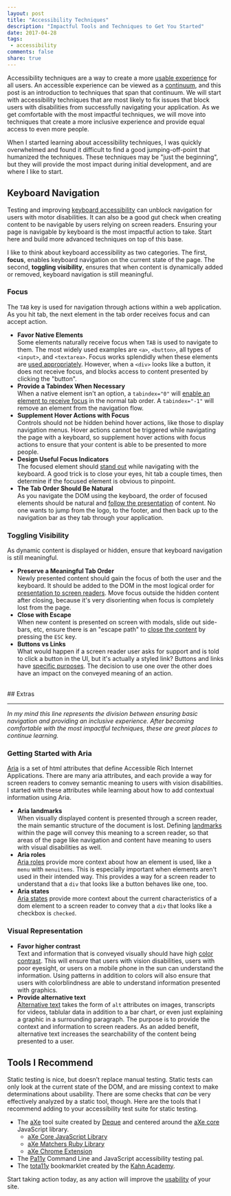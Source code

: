 ```yaml
---
layout: post
title: "Accessibility Techniques"
description: "Impactful Tools and Techniques to Get You Started"
date: 2017-04-28
tags:
 - accessibility
comments: false
share: true
---
```


Accessibility techniques are a way to create a more [usable experience][accessibility-usability] for all users. An accessible experience can be viewed as a [continuum][accessibility-continuum], and this post is an introduction to techniques that span that continuum. We will start with accessibility techniques that are most likely to fix issues that block users with disabilities from successfully navigating your application. As we get comfortable with the most impactful techniques, we will move into techniques that create a more inclusive experience and provide equal access to even more people.

When I started learning about accessibility techniques, I was quickly overwhelmed and found it difficult to find a good jumping-off-point that humanized the techniques. These techniques may be "just the beginning", but they will provide the most impact during initial development, and are where I like to start.

## Keyboard Navigation

Testing and improving [keyboard accessibility][keyboard-accessibility] can unblock navigation for users with motor disabilities. It can also be a good gut check when creating content to be navigable by users relying on screen readers. Ensuring your page is navigable by keyboard is the most impactful action to take. Start here and build more advanced techniques on top of this base.

I like to think about keyboard accessibility as two categories. The first, **focus**, enables keyboard navigation on the current state of the page. The second, **toggling visibility**, ensures that when content is dynamically added or removed, keyboard navigation is still meaningful.

### Focus
The `TAB` key is used for navigation through actions within a web application. As you hit tab, the next element in the tab order receives focus and can accept action.

- **Favor Native Elements**<br/>Some elements naturally receive focus when `TAB` is used to navigate to them. The most widely used examples are `<a>`, `<button>`, all types of `<input>`, and `<textarea>`. Focus works splendidly when these elements are [used appropriately][native-elements]. However, when a `<div>` looks like a button, it does not receive focus, and blocks access to content presented by clicking the "button".
- **Provide a Tabindex When Necessary**<br/>When a native element isn't an option, a `tabindex="0"` will [enable an element to receive focus][tabindex] in the normal tab order. A `tabindex="-1"` will remove an element from the navigation flow.
- **Supplement Hover Actions with Focus**<br/>Controls should not be hidden behind hover actions, like those to display navigation menus. Hover actions cannot be triggered while navigating the page with a keyboard, so supplement hover actions with focus actions to ensure that your content is able to be presented to more people.
- **Design Useful Focus Indicators**<br/>The focused element should [stand out][accessible-focus] while navigating with the keyboard. A good trick is to close your eyes, hit tab a couple times, then determine if the focused element is obvious to pinpoint.
- **The Tab Order Should Be Natural**<br/>As you navigate the DOM using the keyboard, the order of focused elements should be natural and [follow the presentation][focus-order] of content. No one wants to jump from the logo, to the footer, and then back up to the navigation bar as they tab through your application.

### Toggling Visibility
As dynamic content is displayed or hidden, ensure that keyboard navigation is still meaningful.

- **Preserve a Meaningful Tab Order**<br/>Newly presented content should gain the focus of both the user and the keyboard. It should be added to the DOM in the most logical order for [presentation to screen readers][dynamic-order]. Move focus outside the hidden content after closing, because it's very disorienting when focus is completely lost from the page.
- **Close with Escape**<br/>When new content is presented on screen with modals, slide out side-bars, etc, ensure there is an "escape path" to [close the content][dismissing-content] by pressing the `ESC` key. 
- **Buttons vs Links**<br/>What would happen if a screen reader user asks for support and is told to click a button in the UI, but it's actually a styled link? Buttons and links have [specific purposes][buttons-links]. The decision to use one over the other does have an impact on the conveyed meaning of an action.

<br/>
## Extras
<hr style="border-width:3px"/>

*In my mind this line represents the division between ensuring basic navigation and providing an inclusive experience. After becoming comfortable with the most impactful techniques, these are great places to continue learning.*
<br/>

### Getting Started with Aria

[Aria][aria] is a set of html attributes that define Accessible Rich Internet Applications. There are many aria attributes, and each provide a way for screen readers to convey semantic meaning to users with vision disabilities. I started with these attributes while learning about how to add contextual information using Aria.

- **Aria landmarks**<br/> When visually displayed content is presented through a screen reader, the main semantic structure of the document is lost. Defining [landmarks][aria-landmarks] within the page will convey this meaning to a screen reader, so that areas of the page like navigation and content have meaning to users with visual disabilities as well.
- **Aria roles**<br/> [Aria roles][aria-roles] provide more context about how an element is used, like a `menu` with `menuitems`. This is especially important when elements aren't used in their intended way. This provides a way for a screen reader to understand that a `div` that looks like a button behaves like one, too.
- **Aria states**<br/> [Aria states][aria-states] provide more context about the current characteristics of a dom element to a screen reader to convey that a `div` that looks like a checkbox is `checked`.

### Visual Representation

- **Favor higher contrast**<br/> Text and information that is conveyed visually should have high [color contrast][contrast]. This will ensure that users with vision disabilities, users with poor eyesight, or users on a mobile phone in the sun can understand the information. Using patterns in addition to colors will also ensure that users with colorblindness are able to understand information presented with graphics.
- **Provide alternative text**<br/> [Alternative text][alt-text] takes the form of `alt` attributes on images, transcripts for videos, tablular data in addition to a bar chart, or even just explaining a graphic in a surrounding paragraph. The purpose is to provide the context and information to screen readers. As an added benefit, alternative text increases the searchability of the content being presented to a user.

## Tools I Recommend

Static testing is nice, but doesn’t replace manual testing. Static tests can only look at the current state of the DOM, and are missing context to make determinations about usability. There are some checks that *can* be very effectively analyzed by a static tool, though. Here are the tools that I recommend adding to your accessibility test suite for static testing.

- The [aXe][axe] tool suite created by [Deque][deque] and centered around the [aXe core][axe-core] JavaScript library.
  - [aXe Core JavaScript Library][axe-core]
  - [aXe Matchers Ruby Library][axe-matchers]
  - [aXe Chrome Extension][axe-chrome]
- The [Pa11y][pa11y] Command Line and JavaScript accessibility testing pal.
- The [tota11y][tota11y] bookmarklet created by the [Kahn Academy][kahn].

Start taking action today, as any action will improve the [usability][accessibility-usability] of your site.

[accessibility-usability]: /posts/2017-04-07-accessibility-is-usability.html
[accessibility-continuum]: /posts/2017-04-07-accessibility-is-usability.html#continuum
[keyboard-accessibility]: https://www.nngroup.com/articles/keyboard-accessibility/
[native-elements]: https://marcysutton.com/links-vs-buttons-in-modern-web-applications/
[tabindex]: http://accessibleculture.org/articles/2010/05/tabindex/
[accessible-focus]: https://www.deque.com/blog/give-site-focus-tips-designing-usable-focus-indicators/
[focus-order]: https://www.w3.org/TR/UNDERSTANDING-WCAG20/navigation-mechanisms-focus-order.html
[dynamic-order]: https://www.w3.org/TR/WCAG20-TECHS/SCR26.html
[dismissing-content]: https://www.smashingmagazine.com/2014/09/making-modal-windows-better-for-everyone/#dismissing
[buttons-links]: https://marcysutton.com/links-vs-buttons-in-modern-web-applications/
[aria]: https://developer.mozilla.org/en-US/docs/Web/Accessibility/ARIA
[aria-roles]: http://www.webteacher.ws/2010/10/14/aria-roles-101/ 
[aria-states]: http://www.webteacher.ws/2010/10/15/aria-states-101/
[aria-landmarks]: https://dequeuniversity.com/assets/html/jquery-summit/html5/slides/landmarks.html
[contrast]: https://www.w3.org/TR/UNDERSTANDING-WCAG20/visual-audio-contrast-contrast.html
[alt-text]: http://webaim.org/techniques/alttext/
[deque]: https://www.deque.com/
[axe]: https://www.deque.com/products/axe-core/
[axe-core]: https://github.com/dequelabs/axe-core#axe-core
[axe-matchers]: https://github.com/dequelabs/axe-matchers#axe-matchers
[axe-chrome]: https://chrome.google.com/webstore/detail/axe/lhdoppojpmngadmnindnejefpokejbdd?hl=en-US
[pa11y]: http://pa11y.org/
[tota11y]: http://khan.github.io/tota11y/
[kahn]: https://www.khanacademy.org/
